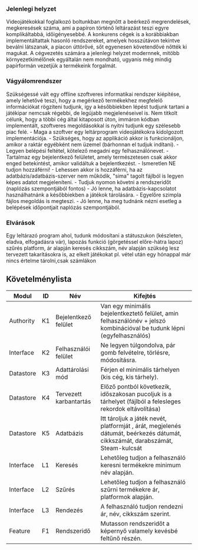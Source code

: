 ### Jelenlegi helyzet
 
Videojátékokkal foglalkozó boltunkban megnőtt a beérkező megrendelések, megkeresések száma,
ami a papíron történő leltárazást teszi egyre komplikáltabbá, időigényesebbé. A konkurens cégek is
a korábbiakban implementáltattak hasonló rendszereket, amelyek hosszútávon tekintve beválni látszanak,
a piacon úttörővé, sőt egyenesen követendővé nőtték ki magukat.
A cégvezetés számára a jelenlegi helyzet modernnek, mitöbb környezetkímélőnek 
egyáltalán nem mondható, ugyanis még mindig papírformán	vezetjük a termékeink forgalmát.

### Vágyálomrendszer

Szükségessé vált egy offline szoftveres informatikai rendszer kiépítése, amely lehetővé teszi, hogy
a megérkező termékekhez megfelelő információkat rögzíteni tudjunk, így a későbbiekben lépést 
tudjunk tartani a játékipar nemcsak régebbi, de legújabb megjelenéseivel is.
Nem titkolt célunk, hogy a többi cég által kitaposott úton, immáron kódban implementált,
szoftveres megoldásokkal is nyitni tudjunk egy szélesebb piac felé. 
	- Maga a szoftver egy leltárprogram videojátékokra kidolgozott implementációja.
	- Szükséges, hogy az applikáció akkor is funkcionáljon, amikor a raktár egyébként nem üzemel (bárhonnan el tudjuk indítani).
	- Legyen belépési feltétel, kötelező megadni egy felhasználónevet.
	- Tartalmaz egy bejelentkező felületet, amely természetesen csak akkor enged betekintést, amikor validáltuk a bejelentkezést.
	- Ismeretlen NE tudjon hozzáférni!
	- Lehessen akkor is hozzáférni, ha az adatbázis/adatbázis-szerver nem működik, "sima" tagolt fájlból is legyen képes adatot megjeleníteni.
	- Tudjuk nyomon követni a rendszeridőt (naplózás szempontjából fontos)
	- Jó lenne, ha adatbázis-kapcsolatot használhatnánk a későbbiekben a játékok tárolására.
	- Egyelőre szimpla fájlos megoldás is megteszi.
	- Jó lenne, ha meg tudnánk nézni esetleg a belépések időpontjait naplózás szempontjából.

### Elvárások
 
Egy leltárazó program ahol, tudunk módosítani a státuszukon (készleten, eladva, elfogadásra vár), 
lapozás funkció (görgetéssel előre-hátra lapoz) szűrés platform, 
ár alapján keresés cikkszám, név alapján szükség lesz tervezett takarításokra is, 
az elkelt játékokat pl. vétel után egy hónappal már nincs értelme tárolni,csak számlákon

## Követelménylista

|    Modul    	| ID |       Név        		|                                                        Kifejtés                                                        		|
|-------------	|----|--------------------------|-------------------------------------------------------------------------------------------------------------------------------|
| Authority 	| K1 | Bejelentkező felület		| Van egy minimális bejelentkeztető felület, amin felhasználónév + jelszó kombinációval be tudunk lépni (egyfelhasználós)		|
| Interface   	| K2 | Felhasználói felület   	| Ne legyen túlgondolva, pár gomb felvételre, törlésre, módosításra.												   			|
| Datastore 	| K3 | Adattárolási mód 		| Férjen el minimális tárhelyen (kis cég, kis tárhely).																			|
| Datastore 	| K4 | Tervezett karbantartás	| Előző pontból következik, időszakosan pucoljuk is a tárhelyet (fájlból a felesleges rekordok eltávolítása)    				|
| Datastore 	| K5 | Adatbázis        		| Itt tároljuk a játék nevét, platformját , árát, megjelenés dátumát, beérkezés dátumát, cikkszámát, darabszámát, Steam-kulcsát |
| Interface   	| L1 | Keresés          		| Lehetőleg tudjon a felhasználó keresni termékekre minimum név alapján. 														|
| Interface   	| L2 | Szűrés      				| Lehetőleg tudjon a felhasználó szűrni termékekre ár, platformok alapján.                                                      |
| Interface 	| L3 | Rendezés         		| A felhasználó tudjon rendezni ár, név, cikkszám szerint.                              										|
| Feature   	| F1 | Rendszeridő      		| Mutasson rendszeridőt a képernyő valamely kevésbé feltűnő részén.								 								|
